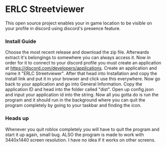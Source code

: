 # ERLC Streetviewer
This open source project enables your in game location to be visible on your profile in discord using discord's presence feature.

### Install Guide
Choose the most recent release and download the zip file. Afterwards extract it's belongings to somewhere you can always access it. Now in order for it to connect to your discord profile you must create an application at https://discord.com/developers/applications. Create an application and name it "ERLC Streetviewer". After that head into Installation and copy the install link and put it in your browser and click use this everywhere. Now go back to your application and go into General Information. Copy the application ID and head into the folder called "dist". Open up config.json and input your application id into the string. Now all you gotta do is run the program and it should run in the background where you can quit the program completely by going to your taskbar and finding the icon.

### Heads up
Whenever you quit roblox completely you will have to quit the program and start it up again, small bug. ALSO the program is made to work with 3440x1440 screen resolution. I have no idea if it works on other screens.
